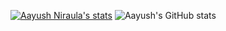 [![Aayush Niraula's stats](https://github-readme-stats.vercel.app/api?username=NiraulAayush)](https://github.com/NiraulAayush/github-readme-stats)
![Aayush's GitHub stats](https://github-readme-stats.vercel.app/api?username=niraulaayush&show_icons=true)
